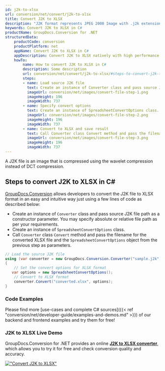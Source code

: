 ```yaml
---
id: j2k-to-xlsx
url: conversion/net/convert/j2k-to-xlsx
title: Convert J2K to XLSX
description: "J2K format represents JPEG 2000 Image with .j2k extension. Learn how to convert J2K to XLSX file programmatically in C# language using GroupDocs.Conversion for .NET library."
keywords: Convert J2K to XLSX in C#
productName: GroupDocs.Conversion for .NET
structuredData:
    productCode: conversion
    productPlatform: net
    appName: Convert J2K to XLSX in C#
    appDescription: Convert J2K to XLSX natively with high performance using C# language and server side GroupDocs.Conversion for .NET APIs, without the use of any software like Microsoft or Open Office.
    howTo:
        name: How to convert J2K to XLSX in C# 
        description: Some description
        url: conversion/net/convert/j2k-to-xlsx/#steps-to-convert-j2k-to-xlsx-in-c
        steps:
        - name: Load source J2K file 
          text: Create an instance of Converter class and pass source J2K file path as a constructor parameter. You may specify absolute or relative file path as per your requirements. 
          imageUrl: conversion/net/images/convert-file-step-1.png
          imageHeight: 196
          imageWidth: 737
        - name: Specify convert options 
          text: Create an instance of SpreadsheetConvertOptions class.
          imageUrl: conversion/net/images/convert-file-step-2.png
          imageHeight: 196
          imageWidth: 737
        - name: Convert to XLSX and save result 
          text: Call Converter class Convert method and pass the filename for the converted HTML file and the SpreadsheetConvertOptions object from the previous step as parameters.
          imageUrl: conversion/net/images/convert-file-step-3.png
          imageHeight: 196
          imageWidth: 737
---
```


A J2K file is an image that is compressed using the wavelet compression instead of DCT compression.

## Steps to convert J2K to XLSX in C#

[GroupDocs.Conversion](https://products.groupdocs.com/conversion/net) allows developers to convert the J2K file to XLSX format in an easy and intuitive way just using a few lines of code as described below:

* Create an instance of `Converter` class and pass source J2K file path as a constructor parameter. You may specify absolute or relative file path as per your requirements. 
* Create an instance of `SpreadsheetConvertOptions` class.
* Call `Converter` class `Convert` method and pass the filename for the converted XLSX file and the `SpreadsheetConvertOptions` object from the previous step as parameters.

```csharp
// Load the source J2K file
using (var converter = new GroupDocs.Conversion.Converter("sample.j2k"))
{
    // Set the convert options for XLSX format
   var options = new SpreadsheetConvertOptions();
    // Convert to XLSX format
    converter.Convert("converted.xlsx", options);
}
```

### Code Examples

Please find more [use-cases and complete C# sources]({{< ref "conversion/net/developer-guide/examples-and-demos.md" >}}) of our backend and frontend examples and try them for free!

### J2K to XLSX Live Demo

GroupDocs.Conversion for .NET provides an online [**J2K to XLSX converter**](https://products.groupdocs.app/conversion/j2k-to-xlsx), which allows you to try it for free and check conversion quality and accuracy.

[!["Convert J2K to XLSX"](conversion/net/images/convert-to-xlsx/convert-j2k-to-xlsx.png)](https://products.groupdocs.app/conversion/j2k-to-xlsx)